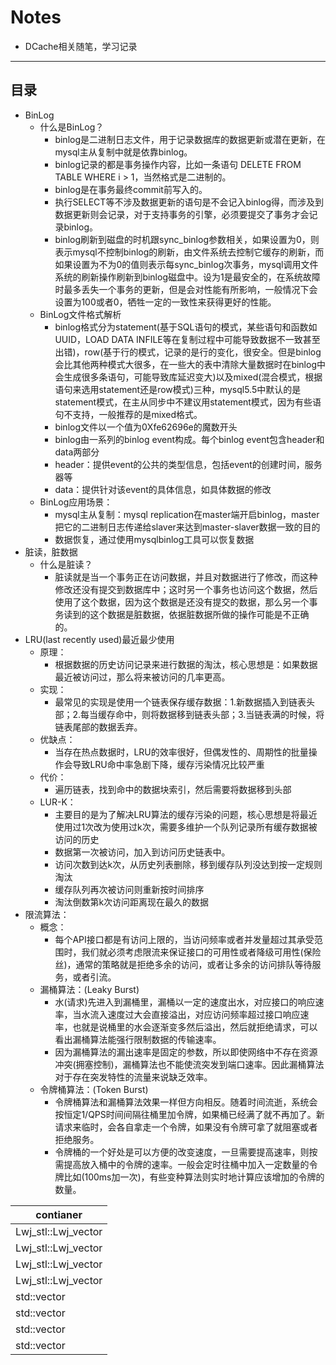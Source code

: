 # Notes
- DCache相关随笔，学习记录
-------------
目录
-------------
* BinLog
  - 什么是BinLog？
      - binlog是二进制日志文件，用于记录数据库的数据更新或潜在更新，在mysql主从复制中就是依靠binlog。
      - binlog记录的都是事务操作内容，比如一条语句 DELETE FROM TABLE WHERE i > 1，当然格式是二进制的。
      - binlog是在事务最终commit前写入的。
      - 执行SELECT等不涉及数据更新的语句是不会记入binlog得，而涉及到数据更新则会记录，对于支持事务的引擎，必须要提交了事务才会记录binlog。
      - binlog刷新到磁盘的时机跟sync_binlog参数相关，如果设置为0，则表示mysql不控制binlog的刷新，由文件系统去控制它缓存的刷新，而如果设置为不为0的值则表示每sync_binlog次事务，mysql调用文件系统的刷新操作刷新到binlog磁盘中。设为1是最安全的，在系统故障时最多丢失一个事务的更新，但是会对性能有所影响，一般情况下会设置为100或者0，牺牲一定的一致性来获得更好的性能。
  - BinLog文件格式解析
      - binlog格式分为statement(基于SQL语句的模式，某些语句和函数如UUID，LOAD DATA INFILE等在复制过程中可能导致数据不一致甚至出错)，row(基于行的模式，记录的是行的变化，很安全。但是binlog会比其他两种模式大很多，在一些大的表中清除大量数据时在binlog中会生成很多条语句，可能导致库延迟变大)以及mixed(混合模式，根据语句来选用statement还是row模式)三种，mysql5.5中默认的是statement模式，在主从同步中不建议用statement模式，因为有些语句不支持，一般推荐的是mixed格式。
      - binlog文件以一个值为0Xfe62696e的魔数开头
      - binlog由一系列的binlog event构成。每个binlog event包含header和data两部分
      - header：提供event的公共的类型信息，包括event的创建时间，服务器等
      - data：提供针对该event的具体信息，如具体数据的修改
  - BinLog应用场景：
      - mysql主从复制：mysql replication在master端开启binlog，master把它的二进制日志传递给slaver来达到master-slaver数据一致的目的
      - 数据恢复，通过使用mysqlbinlog工具可以恢复数据
* 脏读，脏数据
  - 什么是脏读？
      - 脏读就是当一个事务正在访问数据，并且对数据进行了修改，而这种修改还没有提交到数据库中；这时另一个事务也访问这个数据，然后使用了这个数据，因为这个数据是还没有提交的数据，那么另一个事务读到的这个数据是脏数据，依据脏数据所做的操作可能是不正确的。
* LRU(last recently used)最近最少使用
  - 原理：
      - 根据数据的历史访问记录来进行数据的淘汰，核心思想是：如果数据最近被访问过，那么将来被访问的几率更高。
  - 实现：
      - 最常见的实现是使用一个链表保存缓存数据：1.新数据插入到链表头部；2.每当缓存命中，则将数据移到链表头部；3.当链表满的时候，将链表尾部的数据丢弃。
  - 优缺点：
      - 当存在热点数据时，LRU的效率很好，但偶发性的、周期性的批量操作会导致LRU命中率急剧下降，缓存污染情况比较严重
  - 代价：
      - 遍历链表，找到命中的数据块索引，然后需要将数据移到头部
  - LUR-K：
      - 主要目的是为了解决LRU算法的缓存污染的问题，核心思想是将最近使用过1次改为使用过k次，需要多维护一个队列记录所有缓存数据被访问的历史
      - 数据第一次被访问，加入到访问历史链表中。
      - 访问次数到达k次，从历史列表删除，移到缓存队列没达到按一定规则淘汰
      - 缓存队列再次被访问则重新按时间排序
      - 淘汰倒数第k次访问距离现在最久的数据
* 限流算法：
  - 概念：
      - 每个API接口都是有访问上限的，当访问频率或者并发量超过其承受范围时，我们就必须考虑限流来保证接口的可用性或者降级可用性(保险丝)，通常的策略就是拒绝多余的访问，或者让多余的访问排队等待服务，或者引流。
  - 漏桶算法：(Leaky Burst)
      - 水(请求)先进入到漏桶里，漏桶以一定的速度出水，对应接口的响应速率，当水流入速度过大会直接溢出，对应访问频率超过接口响应速率，也就是说桶里的水会逐渐变多然后溢出，然后就拒绝请求，可以看出漏桶算法能强行限制数据的传输速率。
      - 因为漏桶算法的漏出速率是固定的参数，所以即使网络中不存在资源冲突(拥塞控制)，漏桶算法也不能使流突发到端口速率。因此漏桶算法对于存在突发特性的流量来说缺乏效率。
  - 令牌桶算法：(Token Burst)
      - 令牌桶算法和漏桶算法效果一样但方向相反。随着时间流逝，系统会按恒定1/QPS时间间隔往桶里加令牌，如果桶已经满了就不再加了。新请求来临时，会各自拿走一个令牌，如果没有令牌可拿了就阻塞或者拒绝服务。
      - 令牌桶的一个好处是可以方便的改变速度，一旦需要提高速率，则按需提高放入桶中的令牌的速率。一般会定时往桶中加入一定数量的令牌比如(100ms加一次)，有些变种算法则实时地计算应该增加的令牌的数量。








contianer            |
---------------------|
Lwj_stl::Lwj_vector  |
Lwj_stl::Lwj_vector  | 
Lwj_stl::Lwj_vector  |
Lwj_stl::Lwj_vector  |
std::vector          |
std::vector          |
std::vector          |
std::vector          |
